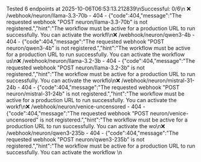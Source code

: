 Tested 6 endpoints at 2025-10-06T06:53:13.212839\nSuccessful: 0/6\n
❌ /webhook/neuron/llama-3.3-70b - 404 - {"code":404,"message":"The requested webhook \"POST neuron/llama-3.3-70b\" is not registered.","hint":"The workflow must be active for a production URL to run successfully. You can activate the workfl\n❌ /webhook/neuron/qwen3-4b - 404 - {"code":404,"message":"The requested webhook \"POST neuron/qwen3-4b\" is not registered.","hint":"The workflow must be active for a production URL to run successfully. You can activate the workflow us\n❌ /webhook/neuron/llama-3.2-3b - 404 - {"code":404,"message":"The requested webhook \"POST neuron/llama-3.2-3b\" is not registered.","hint":"The workflow must be active for a production URL to run successfully. You can activate the workflo\n❌ /webhook/neuron/mistral-31-24b - 404 - {"code":404,"message":"The requested webhook \"POST neuron/mistral-31-24b\" is not registered.","hint":"The workflow must be active for a production URL to run successfully. You can activate the workf\n❌ /webhook/neuron/venice-uncensored - 404 - {"code":404,"message":"The requested webhook \"POST neuron/venice-uncensored\" is not registered.","hint":"The workflow must be active for a production URL to run successfully. You can activate the wo\n❌ /webhook/neuron/qwen3-235b - 404 - {"code":404,"message":"The requested webhook \"POST neuron/qwen3-235b\" is not registered.","hint":"The workflow must be active for a production URL to run successfully. You can activate the workflow \n
